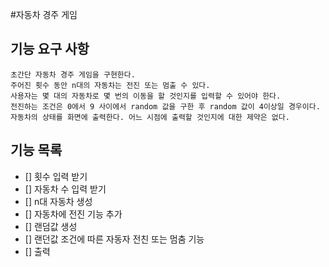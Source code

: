 #자동차 경주 게임

## 기능 요구 사항
```
초간단 자동차 경주 게임을 구현한다.
주어진 횟수 동안 n대의 자동차는 전진 또는 멈출 수 있다.
사용자는 몇 대의 자동차로 몇 번의 이동을 할 것인지를 입력할 수 있어야 한다.
전진하는 조건은 0에서 9 사이에서 random 값을 구한 후 random 값이 4이상일 경우이다.
자동차의 상태를 화면에 출력한다. 어느 시점에 출력할 것인지에 대한 제약은 없다.
```

## 기능 목록
- [] 횟수 입력 받기
- [] 자동차 수 입력 받기
- [] n대 자동차 생성
- [] 자동차에 전진 기능 추가
- [] 랜덤값 생성
- [] 랜던값 조건에 따른 자동자 전친 또는 멈춤 기능 
- [] 출력
